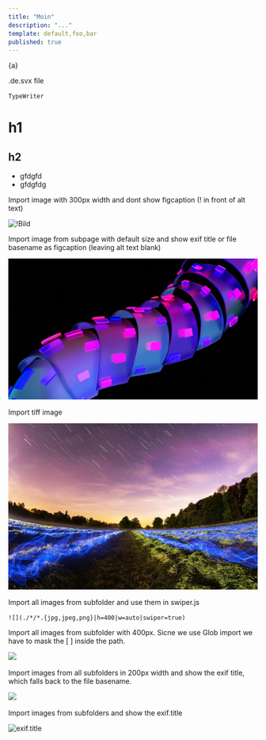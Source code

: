 ```yaml
---
title: "Moin"
description: "..."
template: default,foo,bar
published: true
---
```


<script>
    let a = "A";
    import Typewriter from 'svelte-typewriter';
</script>

{a}

.de.svx file

<Typewriter>

    TypeWriter 

</Typewriter>


# h1

## h2

- gfdgfd
- gfdgfdg


Import image with 300px width and dont show figcaption (! in front of alt text)

![!Bild](./[...01]first-page/image.jpg|w=300)

Import image from subpage with default size and show exif title or file basename as figcaption (leaving alt text blank)

![](./[...01]first-page/image.jpg)

Import tiff image

![](./image.tiff)

Import all images from subfolder and use them in swiper.js

<ImageSwiper>

    ![](./*/*.{jpg,jpeg,png}|h=400|w=auto|swiper=true)

</ImageSwiper>

Import all images from subfolder with 400px. Sicne we use Glob import we have to mask the [ ] inside the path.

![](./?...03?page-with-images/images/*.{jpg,jpeg,png}|w=400)

Import images from all subfolders in 200px width and show the exif title, which falls back to the file basename.

![](./*/*.{jpg,jpeg,png}|w=200)

Import images from subfolders and show the exif.title

![exif.title](./*/*.{jpg,jpeg,png})

